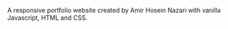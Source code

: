A responsive portfolio website created by Amir Hosein Nazari with vanilla Javascript, HTML and CSS.
